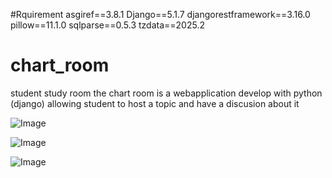 #Rquirement
asgiref==3.8.1
Django==5.1.7
djangorestframework==3.16.0
pillow==11.1.0
sqlparse==0.5.3
tzdata==2025.2


# chart_room
student study room 
the chart room is a webapplication develop with python (django) allowing student to host a topic and have a discusion about it 


![Image](https://github.com/user-attachments/assets/0ba4b668-c642-4d70-8784-9835acb8f46c)

![Image](https://github.com/user-attachments/assets/c57a2932-95a2-45d4-9d7b-80210a34937e)

![Image](https://github.com/user-attachments/assets/d8d98505-ebe9-49e9-b1a9-dca375ce55e1)
